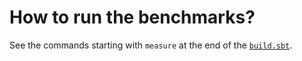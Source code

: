 
# How to run the benchmarks?

See the commands starting with `measure` at the
end of the [`build.sbt`](../build.sbt).
